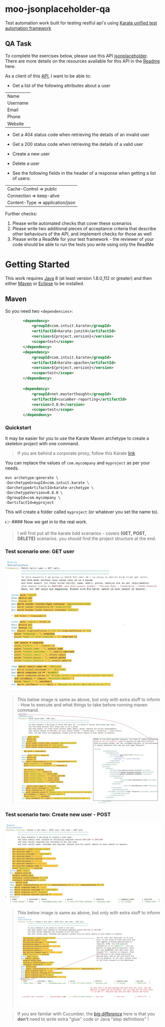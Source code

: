 # moo-jsonplaceholder-qa

Test automation work built for testing restful api's using [Karate unified test automation framework](https://github.com/intuit/karate)

## QA Task


To complete the exercises below, please use this API [jsonplaceholder](https://jsonplaceholder.typicode.com/). There are more details on the resources available for this API in the [Readme](https://github.com/typicode/jsonplaceholder) here.


As a client of this [API](https://jsonplaceholder.typicode.com/users), I want to be able to:

 - Get a list of the following attributes about a user
<table>
 <tr><td>Name</td></tr>
 <tr><td>Username</td></tr>
 <tr><td>Email</td></tr>
 <tr><td>Phone</td></tr>
 <tr><td>Website</td></tr>
 </table>
 
 - Get a 404 status code when retrieving the details of an invalid user
 
 - Get a 200 status code when retrieving the details of a valid user
 
 - Create a new user
 
 - Delete a user
 
 - See the following fields in the header of a response when getting a list of users:
<table>
 <tr><td>Cache-Control => public</td></tr>
 <tr><td>Connection => keep-alive</td></tr>
 <tr><td>Content-Type => application/json</td></tr> 
</table>


Further checks:

1. Please write automated checks that cover these scenarios
2. Please write two additional pieces of acceptance criteria that describe other behaviours of the API, and implement checks for those as well
3. Please write a ReadMe for your test framework - the reviewer of your code should be able to run the tests you write using only the ReadMe


# Getting Started
This work requires [Java](http://www.oracle.com/technetwork/java/javase/downloads/index.html) 8 (at least version 1.8.0_112 or greater) and then either [Maven](http://maven.apache.org) or [Eclipse](#eclipse-quickstart) to be installed.

## Maven

So you need two `<dependencies>`:

```xml
	    <dependency>
            <groupId>com.intuit.karate</groupId>
            <artifactId>karate-junit4</artifactId>
            <version>${project.version}</version>
            <scope>test</scope>
        </dependency>
        <dependency>
            <groupId>com.intuit.karate</groupId>
            <artifactId>karate-apache</artifactId>
            <version>${project.version}</version>
            <scope>test</scope>
        </dependency>         
                    
        <dependency>
            <groupId>net.masterthought</groupId>
            <artifactId>cucumber-reporting</artifactId>
            <version>3.8.0</version>
            <scope>test</scope>
        </dependency>
```


### Quickstart
It may be easier for you to use the Karate Maven archetype to create a skeleton project with one command.

> If you are behind a corporate proxy, follow this Karate [link](https://github.com/intuit/karate#quickstart)

You can replace the values of `com.mycompany` and `myproject` as per your needs.

```
mvn archetype:generate \
-DarchetypeGroupId=com.intuit.karate \
-DarchetypeArtifactId=karate-archetype \
-DarchetypeVersion=0.8.0 \
-DgroupId=com.mycompany \
-DartifactId=myproject
```

This will create a folder called `myproject` (or whatever you set the name to).


:point_right: #### Now we get in to the real work.

> I will first put all the karate bdd scenarios - covers **(GET, POST, DELETE)** scenarios. you should find the project structure at the end.

### Test scenario one: GET user

![](images/scenario_get_2.JPG)

> This below image is same as above, but only with extra stuff to inform - How to execute and what things to take before running maven command.
![](images/scenario_get_1.JPG)


### Test scenario two: Create new user - POST

![](images/scenario_post_01.JPG)

> This below image is same as above, but only with extra stuff to inform
![](images/scenario_post_02.jpg)

> If you are familar with Cucumber, the [*big difference*](#cucumber-vs-karate) here is that you **don't** need to write extra "glue" code or Java "step definitions" !

